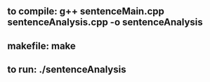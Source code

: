 to compile: g++ sentenceMain.cpp sentenceAnalysis.cpp -o sentenceAnalysis 
-
makefile: make 
-
to run: ./sentenceAnalysis
-
